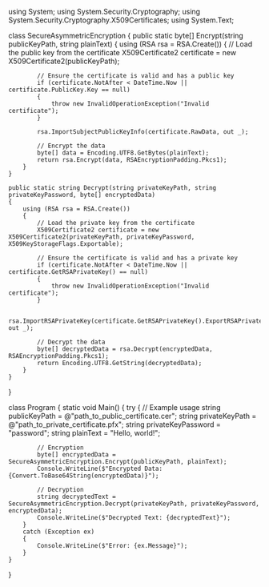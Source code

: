 using System;
using System.Security.Cryptography;
using System.Security.Cryptography.X509Certificates;
using System.Text;

class SecureAsymmetricEncryption
{
    public static byte[] Encrypt(string publicKeyPath, string plainText)
    {
        using (RSA rsa = RSA.Create())
        {
            // Load the public key from the certificate
            X509Certificate2 certificate = new X509Certificate2(publicKeyPath);

            // Ensure the certificate is valid and has a public key
            if (certificate.NotAfter < DateTime.Now || certificate.PublicKey.Key == null)
            {
                throw new InvalidOperationException("Invalid certificate");
            }

            rsa.ImportSubjectPublicKeyInfo(certificate.RawData, out _);

            // Encrypt the data
            byte[] data = Encoding.UTF8.GetBytes(plainText);
            return rsa.Encrypt(data, RSAEncryptionPadding.Pkcs1);
        }
    }

    public static string Decrypt(string privateKeyPath, string privateKeyPassword, byte[] encryptedData)
    {
        using (RSA rsa = RSA.Create())
        {
            // Load the private key from the certificate
            X509Certificate2 certificate = new X509Certificate2(privateKeyPath, privateKeyPassword, X509KeyStorageFlags.Exportable);

            // Ensure the certificate is valid and has a private key
            if (certificate.NotAfter < DateTime.Now || certificate.GetRSAPrivateKey() == null)
            {
                throw new InvalidOperationException("Invalid certificate");
            }

            rsa.ImportRSAPrivateKey(certificate.GetRSAPrivateKey().ExportRSAPrivateKey(), out _);

            // Decrypt the data
            byte[] decryptedData = rsa.Decrypt(encryptedData, RSAEncryptionPadding.Pkcs1);
            return Encoding.UTF8.GetString(decryptedData);
        }
    }
}

class Program
{
    static void Main()
    {
        try
        {
            // Example usage
            string publicKeyPath = @"path_to_public_certificate.cer";
            string privateKeyPath = @"path_to_private_certificate.pfx";
            string privateKeyPassword = "password";
            string plainText = "Hello, world!";

            // Encryption
            byte[] encryptedData = SecureAsymmetricEncryption.Encrypt(publicKeyPath, plainText);
            Console.WriteLine($"Encrypted Data: {Convert.ToBase64String(encryptedData)}");

            // Decryption
            string decryptedText = SecureAsymmetricEncryption.Decrypt(privateKeyPath, privateKeyPassword, encryptedData);
            Console.WriteLine($"Decrypted Text: {decryptedText}");
        }
        catch (Exception ex)
        {
            Console.WriteLine($"Error: {ex.Message}");
        }
    }
}
